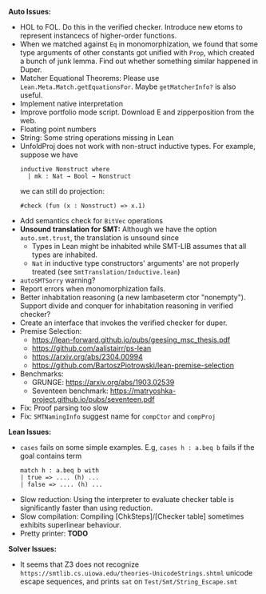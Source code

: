 __Auto Issues:__
* HOL to FOL. Do this in the verified checker. Introduce new etoms to represent instancecs of higher-order functions.
* When we matched against ``Eq`` in monomorphization, we found that some type arguments of other constants got unified with ``Prop``, which created a bunch of junk lemma. Find out whether something similar happened in Duper.
* Matcher Equational Theorems: Please use ``Lean.Meta.Match.getEquationsFor``. Maybe ``getMatcherInfo?`` is also useful.
* Implement native interpretation
* Improve portfolio mode script. Download E and zipperposition from the web.
* Floating point numbers
* String: Some string operations missing in Lean
* UnfoldProj does not work with non-struct inductive types. For example, suppose we have
  ```lean
  inductive Nonstruct where
    | mk : Nat → Bool → Nonstruct
  ```
  we can still do projection:
  ```
  #check (fun (x : Nonstruct) => x.1)
  ```
* Add semantics check for ``BitVec`` operations
* **Unsound translation for SMT:** Although we have the option ``auto.smt.trust``, the translation is unsound since
  * Types in Lean might be inhabited while SMT-LIB assumes that all types are inhabited.
  * ``Nat`` in inductive type constructors' arguments' are not properly treated (see ``SmtTranslation/Inductive.lean``)
* ``autoSMTSorry`` warning?
* Report errors when monomorphization fails.
* Better inhabitation reasoning (a new lambaseterm ctor "nonempty"). Support divide and conquer for inhabitation reasoning in verified checker?
* Create an interface that invokes the verified checker for duper.
* Premise Selection:
  * https://lean-forward.github.io/pubs/geesing_msc_thesis.pdf
  * https://github.com/aalistairr/ps-lean
  * https://arxiv.org/abs/2304.00994
  * https://github.com/BartoszPiotrowski/lean-premise-selection
* Benchmarks:
  * GRUNGE: https://arxiv.org/abs/1903.02539
  * Seventeen benchmark: https://matryoshka-project.github.io/pubs/seventeen.pdf
* Fix: Proof parsing too slow
* Fix: ``SMTNamingInfo`` suggest name for ``compCtor`` and ``compProj``

__Lean Issues:__
* ``cases`` fails on some simple examples. E.g, ``cases h : a.beq b`` fails if the goal contains term
  ```
  match h : a.beq b with
  | true => .... (h) ...
  | false => .... (h) ...
  ```
* Slow reduction: Using the interpreter to evaluate checker table is significantly faster than using reduction.
* Slow compilation: Compiling [ChkSteps]/[Checker table] sometimes exhibits superlinear behaviour.
* Pretty printer: **TODO**

__Solver Issues:__
* It seems that Z3 does not recognize ``https://smtlib.cs.uiowa.edu/theories-UnicodeStrings.shtml`` unicode escape sequences, and prints ``sat`` on ``Test/Smt/String_Escape.smt``